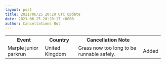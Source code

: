 ```yaml
---
layout: post
title: 2021/06/25 20:20 UTC Update
date: 2021-06-25 20:20:17 +0000
author: Cancellations Bot
---
```


<table style='width: 100%'>
    <tr>
        <th>Event</th>
        <th>Country</th>
        <th>Cancellation Note</th>
        <th></th>
    </tr>
    <tr>
        <td>Marple junior parkrun</td>
        <td>United Kingdom</td>
        <td>Grass now too long to be runnable safely.</td>
        <td>Added</td>
    </tr>
